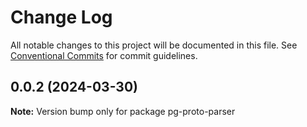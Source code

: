 # Change Log

All notable changes to this project will be documented in this file.
See [Conventional Commits](https://conventionalcommits.org) for commit guidelines.

## 0.0.2 (2024-03-30)

**Note:** Version bump only for package pg-proto-parser
